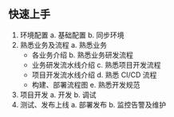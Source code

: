 ## 快速上手

1. 环境配置
  a. 基础配置
  b. 同步环境
2. 熟悉业务及流程
  a. 熟悉业务
    - 各业务介绍
  b. 熟悉业务研发流程
    - 业务研发流水线介绍
  c. 熟悉项目开发流程
    - 项目开发流水线介绍
  d. 熟悉 CI/CD 流程
    - 构建、部署流程图
  e. 熟悉开发规范
3. 项目开发
  a. 开发
  b. 调试
4. 测试、发布上线
  a. 部署发布
  b. 监控告警及维护
